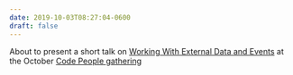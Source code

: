 ```yaml
---
date: 2019-10-03T08:27:04-0600
draft: false
---
```




About to present a short talk on [Working With External Data and Events](z.umn.edu/external_data) at the October [Code People gathering](http://code-people.umn.edu/)



